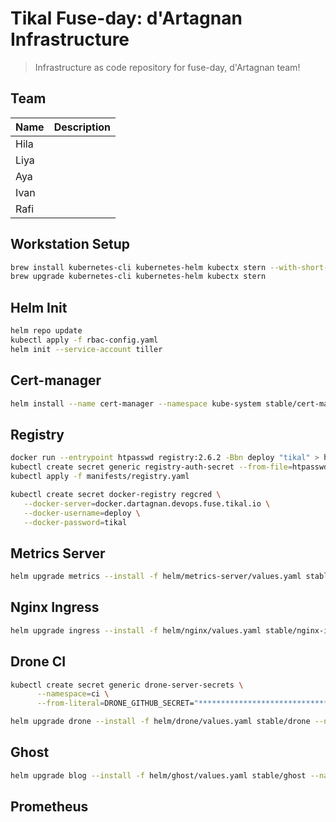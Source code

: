 # Tikal Fuse-day: d'Artagnan Infrastructure

> Infrastructure as code repository for fuse-day, d'Artagnan team!

## Team

Name | Description
-----|-------------
Hila | 
Liya | 
Aya  | 
Ivan | 
Rafi | 

## Workstation Setup

```bash
brew install kubernetes-cli kubernetes-helm kubectx stern --with-short-names
brew upgrade kubernetes-cli kubernetes-helm kubectx stern
```

## Helm Init

```bash
helm repo update
kubectl apply -f rbac-config.yaml
helm init --service-account tiller
```

## Cert-manager

```bash
helm install --name cert-manager --namespace kube-system stable/cert-manager
```

## Registry

```bash
docker run --entrypoint htpasswd registry:2.6.2 -Bbn deploy "tikal" > htpasswd
kubectl create secret generic registry-auth-secret --from-file=htpasswd=htpasswd --namespace=kube-system
kubectl apply -f manifests/registry.yaml

kubectl create secret docker-registry regcred \
   --docker-server=docker.dartagnan.devops.fuse.tikal.io \
   --docker-username=deploy \
   --docker-password=tikal
```

## Metrics Server

```bash
helm upgrade metrics --install -f helm/metrics-server/values.yaml stable/metrics-server --namespace kube-system
```

## Nginx Ingress

```bash
helm upgrade ingress --install -f helm/nginx/values.yaml stable/nginx-ingress --namespace ingress
```

## Drone CI

```bash
kubectl create secret generic drone-server-secrets \
      --namespace=ci \
      --from-literal=DRONE_GITHUB_SECRET="******************************"

helm upgrade drone --install -f helm/drone/values.yaml stable/drone --namespace ci --set server.env.DRONE_GITHUB_CLIENT="********************"
```

## Ghost

```bash
helm upgrade blog --install -f helm/ghost/values.yaml stable/ghost --namespace default
```

## Prometheus

```bash
```
